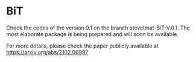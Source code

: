 # BiT

Check the codes of the version 0.1 on the branch stevetmat-BiT-V.0.1.
The most elaborate package is being prepared and will soon be available.

For more details, please check the paper publicly available at https://arxiv.org/abs/2102.06997
